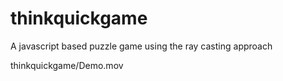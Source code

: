 # thinkquickgame
A javascript based puzzle game using the ray casting approach


thinkquickgame/Demo.mov
